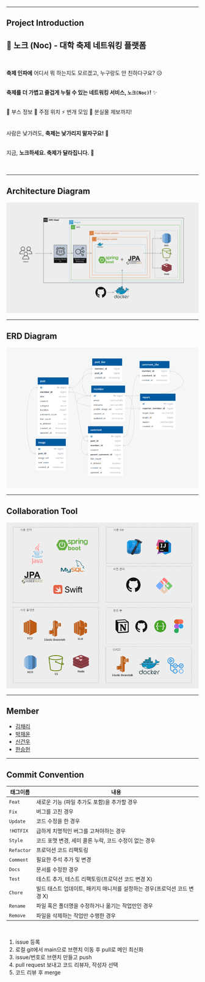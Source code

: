 ---------------------------
## Project Introduction


## 🎉 노크 (Noc) - 대학 축제 네트워킹 플랫폼  

<br/>

 **축제 인파에** 어디서 뭐 하는지도 모르겠고, 누구랑도 안 친하다구요? 😥  
<br/>
  
 **축제를 더 가볍고 즐겁게 누릴 수 있는 네트워킹 서비스, `노크(Noc)`!** ✨  
<br/>

📍 부스 정보  🍻 주점 위치  ⚡ 번개 모임  🔎 분실물 제보까지!  
<br/>

사람은 낯가려도, **축제는 낯가리지 말자구요!** 🙈  
<br/>

지금, **노크하세요. 축제가 달라집니다.** 🎈  
<br/><br/>

---------------------------
## Architecture Diagram
<img src="architecture_diagram.png">

---------------------------

## ERD Diagram
<img src="entity.png">
   
---------------------------

## Collaboration Tool

<img src="development_environment.png">

---------------------------

## Member
- [김채리](https://github.com/cherrie-k)
- [박재윤](https://github.com/qkrwodsbfjq)
- [신건우](https://github.com/gitwub5)
- [한승헌](https://github.com/seungheon123)

---------------------------

## Commit Convention
| 태그이름    | 내용         |
|---------|------------|
| `Feat`  | 새로운 기능 (파일 추가도 포함)을 추가할 경우|
| `Fix `  | 버그를 고친 경우|
| `Update` | 코드 수정을 한 경우 
| `!HOTFIX` | 급하게 치명적인 버그를 고쳐야하는 경우|
| `Style`   |  코드 포맷 변경, 세미 콜론 누락, 코드 수정이 없는 경우|
| `Refactor` | 프로덕션 코드 리팩토링|
| `Comment` | 필요한 주석 추가 및 변경|
| `Docs`	   |  문서를 수정한 경우|
| `Test`    |테스트 추가, 테스트 리팩토링(프로덕션 코드 변경 X)|
| `Chore`	  | 빌드 태스트 업데이트, 패키지 매니저를 설정하는 경우(프로덕션 코드 변경 X)|
| `Rename`  |파일 혹은 폴더명을 수정하거나 옮기는 작업만인 경우|
| `Remove`  | 파일을 삭제하는 작업만 수행한 경우|
<br>

1. issue 등록
2. 로컬 git에서 main으로 브랜치 이동 후 pull로 메인 최신화
3. issue/번호로 브랜치 만들고 push
4. pull request 보내고 코드 리뷰자, 작성자 선택
5. 코드 리뷰 후 merge
